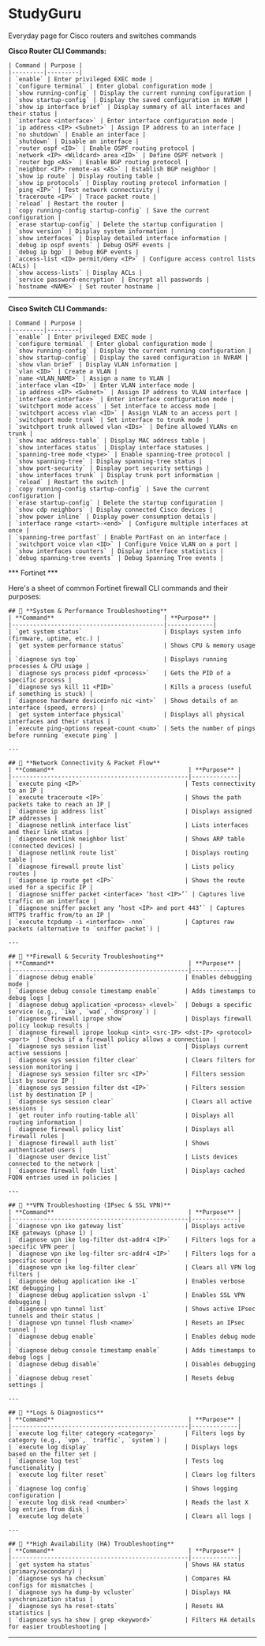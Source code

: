# StudyGuru
Everyday page for Cisco routers and switches commands



**Cisco Router CLI Commands:**

    | Command | Purpose |
    |---------|---------|
    | `enable` | Enter privileged EXEC mode |
    | `configure terminal` | Enter global configuration mode |
    | `show running-config` | Display the current running configuration |
    | `show startup-config` | Display the saved configuration in NVRAM |
    | `show ip interface brief` | Display summary of all interfaces and their status |
    | `interface <interface>` | Enter interface configuration mode |
    | `ip address <IP> <Subnet>` | Assign IP address to an interface |
    | `no shutdown` | Enable an interface |
    | `shutdown` | Disable an interface |
    | `router ospf <ID>` | Enable OSPF routing protocol |
    | `network <IP> <Wildcard> area <ID>` | Define OSPF network |
    | `router bgp <AS>` | Enable BGP routing protocol |
    | `neighbor <IP> remote-as <AS>` | Establish BGP neighbor |
    | `show ip route` | Display routing table |
    | `show ip protocols` | Display routing protocol information |
    | `ping <IP>` | Test network connectivity |
    | `traceroute <IP>` | Trace packet route |
    | `reload` | Restart the router |
    | `copy running-config startup-config` | Save the current configuration |
    | `erase startup-config` | Delete the startup configuration |
    | `show version` | Display system information |
    | `show interfaces` | Display detailed interface information |
    | `debug ip ospf events` | Debug OSPF events |
    | `debug ip bgp` | Debug BGP events |
    | `access-list <ID> permit/deny <IP>` | Configure access control lists (ACLs) |
    | `show access-lists` | Display ACLs |
    | `service password-encryption` | Encrypt all passwords |
    | `hostname <NAME>` | Set router hostname |

---

**Cisco Switch CLI Commands:**

    | Command | Purpose |
    |---------|---------|
    | `enable` | Enter privileged EXEC mode |
    | `configure terminal` | Enter global configuration mode |
    | `show running-config` | Display the current running configuration |
    | `show startup-config` | Display the saved configuration in NVRAM |
    | `show vlan brief` | Display VLAN information |
    | `vlan <ID>` | Create a VLAN |
    | `name <VLAN_NAME>` | Assign a name to VLAN |
    | `interface vlan <ID>` | Enter VLAN interface mode |
    | `ip address <IP> <Subnet>` | Assign IP address to VLAN interface |
    | `interface <interface>` | Enter interface configuration mode |
    | `switchport mode access` | Set interface to access mode |
    | `switchport access vlan <ID>` | Assign VLAN to an access port |
    | `switchport mode trunk` | Set interface to trunk mode |
    | `switchport trunk allowed vlan <IDs>` | Define allowed VLANs on trunk |
    | `show mac address-table` | Display MAC address table |
    | `show interfaces status` | Display interface statuses |
    | `spanning-tree mode <type>` | Enable spanning-tree protocol |
    | `show spanning-tree` | Display spanning-tree status |
    | `show port-security` | Display port security settings |
    | `show interfaces trunk` | Display trunk port information |
    | `reload` | Restart the switch |
    | `copy running-config startup-config` | Save the current configuration |
    | `erase startup-config` | Delete the startup configuration |
    | `show cdp neighbors` | Display connected Cisco devices |
    | `show power inline` | Display power consumption details |
    | `interface range <start>-<end>` | Configure multiple interfaces at once |
    | `spanning-tree portfast` | Enable PortFast on an interface |
    | `switchport voice vlan <ID>` | Configure Voice VLAN on a port |
    | `show interfaces counters` | Display interface statistics |
    | `debug spanning-tree events` | Debug Spanning Tree events |


*** Fortinet ***

Here's a sheet of common Fortinet firewall CLI commands and their purposes:

    ## 🔹 **System & Performance Troubleshooting**  
    | **Command**                               | **Purpose** |
    |-------------------------------------------|-------------|
    | `get system status`                       | Displays system info (firmware, uptime, etc.) |
    | `get system performance status`           | Shows CPU & memory usage |
    | `diagnose sys top`                        | Displays running processes & CPU usage |
    | `diagnose sys process pidof <process>`    | Gets the PID of a specific process |
    | `diagnose sys kill 11 <PID>`              | Kills a process (useful if something is stuck) |
    | `diagnose hardware deviceinfo nic <int>`  | Shows details of an interface (speed, errors) |
    | `get system interface physical`           | Displays all physical interfaces and their status |
    | `execute ping-options repeat-count <num>` | Sets the number of pings before running `execute ping` |
    
    ---
    
    ## 🔹 **Network Connectivity & Packet Flow**  
    | **Command**                                      | **Purpose** |
    |--------------------------------------------------|-------------|
    | `execute ping <IP>`                             | Tests connectivity to an IP |
    | `execute traceroute <IP>`                       | Shows the path packets take to reach an IP |
    | `diagnose ip address list`                      | Displays assigned IP addresses |
    | `diagnose netlink interface list`               | Lists interfaces and their link status |
    | `diagnose netlink neighbor list`                | Shows ARP table (connected devices) |
    | `diagnose netlink route list`                   | Displays routing table |
    | `diagnose firewall proute list`                 | Lists policy routes |
    | `diagnose ip route get <IP>`                    | Shows the route used for a specific IP |
    | `diagnose sniffer packet <interface> ‘host <IP>’` | Captures live traffic on an interface |
    | `diagnose sniffer packet any ‘host <IP> and port 443’` | Captures HTTPS traffic from/to an IP |
    | `execute tcpdump -i <interface> -nnn`           | Captures raw packets (alternative to `sniffer packet`) |
    
    ---
    
    ## 🔹 **Firewall & Security Troubleshooting**  
    | **Command**                                      | **Purpose** |
    |--------------------------------------------------|-------------|
    | `diagnose debug enable`                         | Enables debugging mode |
    | `diagnose debug console timestamp enable`       | Adds timestamps to debug logs |
    | `diagnose debug application <process> <level>`  | Debugs a specific service (e.g., `ike`, `wad`, `dnsproxy`) |
    | `diagnose firewall iprope show`                 | Displays firewall policy lookup results |
    | `diagnose firewall iprope lookup <int> <src-IP> <dst-IP> <protocol> <port>` | Checks if a firewall policy allows a connection |
    | `diagnose sys session list`                     | Displays current active sessions |
    | `diagnose sys session filter clear`             | Clears filters for session monitoring |
    | `diagnose sys session filter src <IP>`          | Filters session list by source IP |
    | `diagnose sys session filter dst <IP>`          | Filters session list by destination IP |
    | `diagnose sys session clear`                    | Clears all active sessions |
    | `get router info routing-table all`             | Displays all routing information |
    | `diagnose firewall policy list`                 | Displays all firewall rules |
    | `diagnose firewall auth list`                   | Shows authenticated users |
    | `diagnose user device list`                     | Lists devices connected to the network |
    | `diagnose firewall fqdn list`                   | Displays cached FQDN entries used in policies |
    
    ---
    
    ## 🔹 **VPN Troubleshooting (IPsec & SSL VPN)**  
    | **Command**                                      | **Purpose** |
    |--------------------------------------------------|-------------|
    | `diagnose vpn ike gateway list`                 | Displays active IKE gateways (phase 1) |
    | `diagnose vpn ike log-filter dst-addr4 <IP>`    | Filters logs for a specific VPN peer |
    | `diagnose vpn ike log-filter src-addr4 <IP>`    | Filters logs for a specific source |
    | `diagnose vpn ike log-filter clear`             | Clears all VPN log filters |
    | `diagnose debug application ike -1`             | Enables verbose IKE debugging |
    | `diagnose debug application sslvpn -1`          | Enables SSL VPN debugging |
    | `diagnose vpn tunnel list`                      | Shows active IPsec tunnels and their status |
    | `diagnose vpn tunnel flush <name>`              | Resets an IPsec tunnel |
    | `diagnose debug enable`                         | Enables debug mode |
    | `diagnose debug console timestamp enable`       | Adds timestamps to debug logs |
    | `diagnose debug disable`                        | Disables debugging |
    | `diagnose debug reset`                          | Resets debug settings |
    
    ---
    
    ## 🔹 **Logs & Diagnostics**  
    | **Command**                                      | **Purpose** |
    |--------------------------------------------------|-------------|
    | `execute log filter category <category>`        | Filters logs by category (e.g., `vpn`, `traffic`, `system`) |
    | `execute log display`                           | Displays logs based on the filter set |
    | `diagnose log test`                             | Tests log functionality |
    | `execute log filter reset`                      | Clears log filters |
    | `diagnose log config`                           | Shows logging configuration |
    | `execute log disk read <number>`                | Reads the last X log entries from disk |
    | `execute log delete`                            | Clears all logs |
    
    ---
    
    ## 🔹 **High Availability (HA) Troubleshooting**  
    | **Command**                                      | **Purpose** |
    |--------------------------------------------------|-------------|
    | `get system ha status`                          | Shows HA status (primary/secondary) |
    | `diagnose sys ha checksum`                      | Compares HA configs for mismatches |
    | `diagnose sys ha dump-by vcluster`              | Displays HA synchronization status |
    | `diagnose sys ha reset-stats`                   | Resets HA statistics |
    | `diagnose sys ha show | grep <keyword>`         | Filters HA details for easier troubleshooting |

---


